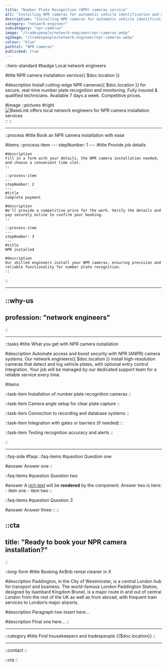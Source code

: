 ```yaml
---
title: "Number Plate Recognition (NPR) cameras service"
alt: "Installing NPR cameras for automatic vehicle identification and monitoring"
description: "Installing NPR cameras for automatic vehicle identification and monitoring"
category: "network-engineer"
subcategory: "npr-cameras"
image: "/tradespeople/network-engineer/npr-cameras.webp"
ogImage: "/tradespeople/network-engineer/npr-cameras.webp"
colour: "blue"
pathtxt: "NPR cameras"
published: true
---
```


::hero-standard
#badge
Local network engineers

#title
NPR camera installation service{{ $doc.location }}

#description
Install cutting-edge NPR cameras{{ $doc.location }} for secure, real-time number plate recognition and monitoring. Fully insured & qualified technicians. Available 7 days a week. Competitive prices.

#image
    ::pictures
    #right
    ![BaseLink offers local network engineers for NPR camera installation services](/tradespeople/network-engineer/npr-cameras.webp)
    ::
::

---

::process
#title
Book an NPR camera installation with ease

#items
    ::process-item
    ---
    stepNumber: 1
    ---
    #title
    Provide job details

    #description
    Fill in a form with your details, the NPR camera installation needed, and choose a convenient time slot.
    ::
    
    ::process-item
    ---
    stepNumber: 2
    ---
    #title
    Complete payment

    #description
    We'll provide a competitive price for the work. Verify the details and pay securely online to confirm your booking.
    ::

    ::process-item
    ---
    stepNumber: 3
    ---
    #title
    NPR installed

    #description
    Our skilled engineers install your NPR cameras, ensuring prevision and reliable functionality for number plate recognition.
    ::
::

---

::why-us
---
profession: "network engineers"
---
::

---

::tasks
#title
What you get with NPR camera installation

#description
Automate access and boost security with NPR (ANPR) camera systems. Our network engineers{{ $doc.location }} install high-resolution cameras that detect and log vehicle plates, with optional entry control integration. Your job will be managed by our dedicated support team for a reliable service every time.

#items

  ::task-item
  Installation of number plate recognition cameras
  ::

  ::task-item
  Camera angle setup for clear plate capture
  ::

  ::task-item
  Connection to recording and database systems
  ::

  ::task-item
  Integration with gates or barriers (if needed)
  ::
  
  ::task-item
  Testing recognition accuracy and alerts
  ::

::

---

::faq-side
#faqs
  ::faq-items
  #question
  Question one

  #answer
  Answer one
  ::

  ::faq-items
  #question
  Question two

  #answer
  A [rich text](/services/commercial-cleaning) will be **rendered** by the component.
  Answer two is here:
    - item one
    - item two
  ::

  ::faq-items
  #question
  Question 3

  #answer
  Answer three
  ::
::

::cta
---
title: "Ready to book your NPR camera installation?"
---
::

::long-form
#title
Booking AirBnb rental cleaner in X

#description
Paddington, in the City of Westminster, is a central London hub for transport and business. The world-famous London Paddington Station, designed by Isambard Kingdom Brunel, is a major route in and out of central London from the rest of the UK as well as from abroad, with frequent train services to London’s major airports.

#description
Paragraph two insert here...

#description
FInal one here...
::

---

::category
#title
Find housekeepers and tradespeople {{$doc.location}}
::

---

::contact
::

::cta
::